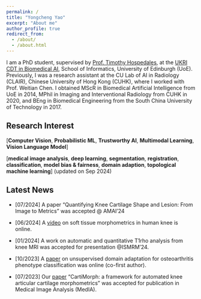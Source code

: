 ```yaml
---
permalink: /
title: "Yongcheng Yao"
excerpt: "About me"
author_profile: true
redirect_from: 
  - /about/
  - /about.html
---
```


I am a PhD student, supervised by [Prof. Timothy Hospedales](https://homepages.inf.ed.ac.uk/thospeda/),  at the [UKRI CDT in Biomedical AI](https://web.inf.ed.ac.uk/cdt/biomedical-ai), School of Informatics, University of Edinburgh (UoE). Previously, I was a research assistant at the CU Lab of AI in Radiology (CLAIR), Chinese University of Hong Kong (CUHK), where I worked with Prof. Weitian Chen. I obtained MScR in Biomedical Artificial Intelligence from UoE in 2014, MPhil in Imaging and Interventional Radiology from CUHK in 2020, and BEng in Biomedical Engineering from the South China University of Technology in 2017. 

Research Interest
------

[**Computer Vision**, **Probabilistic ML**, **Trustworthy AI**, **Multimodal Learning**, **Vision Language Model**] 

[**medical image analysis**, **deep learning**, **segmentation**, **registration**, **classification**, **model bias & fairness**, **domain adaption**, **topological machine learning**] (updated on Sep 2024)

Latest News
------

- [07/2024] A paper “Quantifying Knee Cartilage Shape and Lesion: From Image to Metrics” was accepted @ AMAI’24

* [06/2024] A [video](https://www.youtube.com/watch?v=8DbyavsZhF4) on soft tissue morphometrics in human knee is online.

* [01/2024] A work on automatic and quantitative T1rho analysis from knee MRI was accepted for presentation @ISMRM’24.

* [10/2023] A [paper](https://qims.amegroups.org/article/view/118224/html) on unsupervised domain adaptation for osteoarthritis phenotype classification was online (co-first author).

* [07/2023] Our [paper](https://doi.org/10.1016/j.media.2023.103035) “CartiMorph: a framework for automated knee articular cartilage morphometrics” was accepted for publication in Medical Image Analysis (MedIA).

  